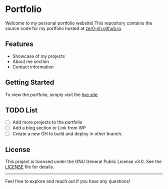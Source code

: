 # Portfolio

Welcome to my personal portfolio website! This repository contains the source code for my portfolio hosted at [zer0-sh.github.io](https://zer0-sh.github.io).

## Features

- Showcase of my projects
- About me section
- Contact information

## Getting Started

To view the portfolio, simply visit the [live site](https://zer0-sh.github.io).

## TODO List

- [ ] Add more projects to the portfolio
- [ ] Add a blog section or Link from WP
- [ ] Create a new GH to build and deploy in other branch.

## License

This project is licensed under the GNU General Public License v3.0. See the [LICENSE](LICENSE) file for details.

---
Feel free to explore and reach out if you have any questions!